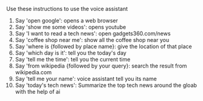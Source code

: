 Use these instructions to use the voice assistant

1. Say 'open google': opens a web browser
2. Say 'show me some videos': opens youtube
3. Say 'I want to read a tech news': open gadgets360.com/news
4. Say 'coffee shop near me': show all the coffee shop near you
5. Say 'where is {followed by place name}: give the location of that place
6. Say 'which day is it': tell you the today's day
7. Say 'tell me the time': tell you the current time
8. Say 'from wikipedia {followed by your query}: search the result from wikipedia.com
9. Say 'tell me your name': voice assistant tell you its name
10. Say 'today's tech news': Summarize the top tech news around the gloab with the help of ai
